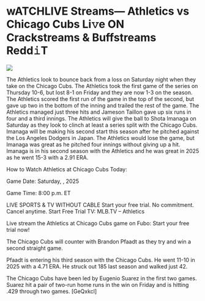 # wATCHLIVE Streams— Athletics vs Chicago Cubs Li𝚟e ON Crackstreams & Buffstreams Redd𝚒T  
  
  
[![](https://i.imgur.com/qSNzIqt.png)](https://movie.rssnews.media/UMsbCCa.php)  
  
The Athletics look to bounce back from a loss on Saturday night when they take on the Chicago Cubs. The Athletics took the first game of the series on Thursday 10-6, but lost 8-1 on Friday and they are now 1-3 on the season. The Athletics scored the first run of the game in the top of the second, but gave up two in the bottom of the inning and trailed the rest of the game. The Athletics managed just three hits and Jameson Taillon gave up six runs in four and a third innings. The Athletics will give the ball to Shota Imanaga on Saturday as they look to clinch at least a series split with the Chicago Cubs. Imanaga will be making his second start this season after he pitched against the Los Angeles Dodgers in Japan. The Athletics would lose the game, but Imanaga was great as he pitched four innings without giving up a hit. Imanaga is in his second season with the Athletics and he was great in 2025 as he went 15-3 with a 2.91 ERA.

How to Watch Athletics at Chicago Cubs Today:

Game Date: Saturday, , 2025

Game Time: 8:00 p.m. ET

LIVE SPORTS & TV WITHOUT CABLE
Start your free trial. No commitment. Cancel anytime.
Start Free Trial
TV: MLB.TV – Athletics

Live stream the Athletics at Chicago Cubs game on Fubo: Start your free trial now!

The Chicago Cubs will counter with Brandon Pfaadt as they try and win a second straight game.

Pfaadt is entering his third season with the Chicago Cubs. He went 11-10 in 2025 with a 4.71 ERA. He struck out 185 last season and walked just 42.

The Chicago Cubs have been led by Eugenio Suarez in the first two games. Suarez hit a pair of two-run home runs in the win on Friday and is hitting .429 through two games. [GeQxkcl]